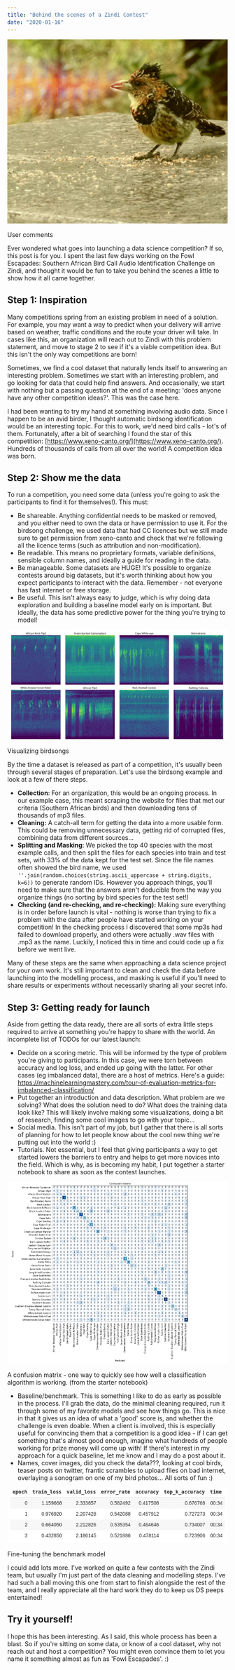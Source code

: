 ```yaml
---
title: "Behind the scenes of a Zindi Contest"
date: "2020-01-16"
---
```


![](images/wordpress_export/2020/01/barbet1_sonogram.jpg?w=1024)

User comments

Ever wondered what goes into launching a data science competition? If so, this post is for you. I spent the last few days working on the Fowl Escapades: Southern African Bird Call Audio Identification Challenge on Zindi, and thought it would be fun to take you behind the scenes a little to show how it all came together.

## Step 1: Inspiration

Many competitions spring from an existing problem in need of a solution. For example, you may want a way to predict when your delivery will arrive based on weather, traffic conditions and the route your driver will take. In cases like this, an organization will reach out to Zindi with this problem statement, and move to stage 2 to see if it's a viable competition idea. But this isn't the only way competitions are born!

Sometimes, we find a cool dataset that naturally lends itself to answering an interesting problem. Sometimes we start with an interesting problem, and go looking for data that could help find answers. And occasionally, we start with nothing but a passing question at the end of a meeting: 'does anyone have any other competition ideas?'. This was the case here.

I had been wanting to try my hand at something involving audio data. Since I happen to be an avid birder, I thought automatic birdsong identification would be an interesting topic. For this to work, we'd need bird calls - lot's of them. Fortunately, after a bit of searching I found the star of this competition: [https://www.xeno-canto.org/](https://www.xeno-canto.org/). Hundreds of thousands of calls from all over the world! A competition idea was born.

## Step 2: Show me the data

To run a competition, you need some data (unless you're going to ask the participants to find it for themselves!). This must:

- Be shareable. Anything confidential needs to be masked or removed, and you either need to own the data or have permission to use it. For the birdsong challenge, we used data that had CC licences but we still made sure to get permission from xeno-canto and check that we're following all the licence terms (such as attribution and non-modification).
- Be readable. This means no proprietary formats, variable definitions, sensible column names, and ideally a guide for reading in the data.
- Be manageable. Some datasets are HUGE! It's possible to organize contests around big datasets, but it's worth thinking about how you expect participants to interact with the data. Remember - not everyone has fast internet or free storage.
- Be useful. This isn't always easy to judge, which is why doing data exploration and building a baseline model early on is important. But ideally, the data has some predictive power for the thing you're trying to model!

![](images/wordpress_export/2020/01/screenshot-from-2020-01-15-14-49-59.png?w=1024)

Visualizing birdsongs

By the time a dataset is released as part of a competition, it's usually been through several stages of preparation. Let's use the birdsong example and look at a few of there steps.

- **Collection**: For an organization, this would be an ongoing process. In our example case, this meant scraping the website for files that met our criteria (Southern African birds) and then downloading tens of thousands of mp3 files.
- **Cleaning:** A catch-all term for getting the data into a more usable form. This could be removing unnecessary data, getting rid of corrupted files, combining data from different sources...
- **Splitting and Masking**: We picked the top 40 species with the most example calls, and then split the files for each species into train and test sets, with 33% of the data kept for the test set. Since the file names often showed the bird name, we used `''.join(random.choices(string.ascii_uppercase + string.digits, k=6))` to generate random IDs. However you approach things, you'll need to make sure that the answers aren't deducible from the way you organize things (no sorting by bird species for the test set!)
- **Checking** **(and re-checking, and re-checking):** Making sure everything is in order before launch is vital - nothing is worse than trying to fix a problem with the data after people have started working on your competition! In the checking process I discovered that some mp3s had failed to download properly, and others were actually .wav files with .mp3 as the name. Luckily, I noticed this in time and could code up a fix before we went live.

Many of these steps are the same when approaching a data science project for your own work. It's still important to clean and check the data before launching into the modelling process, and masking is useful if you'll need to share results or experiments without necessarily sharing all your secret info.

## Step 3: Getting ready for launch

Aside from getting the data ready, there are all sorts of extra little steps required to arrive at something you're happy to share with the world. An incomplete list of TODOs for our latest launch:

- Decide on a scoring metric. This will be informed by the type of problem you're giving to participants. In this case, we were torn between accuracy and log loss, and ended up going with the latter. For other cases (eg imbalanced data), there are a host of metrics. Here's a guide: https://machinelearningmastery.com/tour-of-evaluation-metrics-for-imbalanced-classification/
- Put together an introduction and data description. What problem are we solving? What does the solution need to do? What does the training data look like? This will likely involve making some visualizations, doing a bit of research, finding some cool images to go with your topic...
- Social media. This isn't part of my job, but I gather that there is all sorts of planning for how to let people know about the cool new thing we're putting out into the world :)
- Tutorials. Not essential, but I feel that giving participants a way to get started lowers the barriers to entry and helps to get more novices into the field. Which is why, as is becoming my habit, I put together a starter notebook to share as soon as the contest launches.

![](images/wordpress_export/2020/01/screenshot-from-2020-01-16-14-08-14.png?w=879)

A confusion matrix - one way to quickly see how well a classification algorithm is working. (from the starter notebook)

- Baseline/benchmark. This is something I like to do as early as possible in the process. I'll grab the data, do the minimal cleaning required, run it through some of my favorite models and see how things go. This is nice in that it gives us an idea of what a 'good' score is, and whether the challenge is even doable. When a client is involved, this is especially useful for convincing them that a competition is a good idea - if I can get something that's almost good enough, imagine what hundreds of people working for prize money will come up with! If there's interest in my approach for a quick baseline, let me know and I may do a post about it.
- Names, cover images, did you check the data???, looking at cool birds, teaser posts on twitter, frantic scrambles to upload files on bad internet, overlaying a sonogram on one of my bird photos... All sorts of fun :)

![](images/wordpress_export/2020/01/screenshot-from-2020-01-16-11-26-21-1.png?w=635)

Fine-tuning the benchmark model

I could add lots more. I've worked on quite a few contests with the Zindi team, but usually I'm just part of the data cleaning and modelling steps. I've had such a ball moving this one from start to finish alongside the rest of the team, and I really appreciate all the hard work they do to keep us DS peeps entertained!

## Try it yourself!

I hope this has been interesting. As I said, this whole process has been a blast. So if you're sitting on some data, or know of a cool dataset, why not reach out and host a competition? You might even convince them to let you name it something almost as fun as 'Fowl Escapades'. :)
